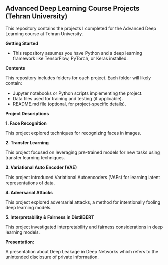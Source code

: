 ## Advanced Deep Learning Course Projects (Tehran University)

This repository contains the projects I completed for the Advanced Deep Learning course at Tehran University.

**Getting Started**

- This repository assumes you have Python and a deep learning framework like TensorFlow, PyTorch, or Keras installed.

**Contents**

This repository includes folders for each project.  Each folder will likely contain:

- Jupyter notebooks or Python scripts implementing the project.
- Data files used for training and testing (if applicable).
- README.md file (optional, for project-specific details).

**Project Descriptions**

**1. Face Recognition**

This project explored techniques for recognizing faces in images. 

**2. Transfer Learning**

This project focused on leveraging pre-trained models for new tasks using transfer learning techniques. 

**3. Variational Auto Encoder (VAE)**

This project introduced Variational Autoencoders (VAEs) for learning latent representations of data.

**4. Adversarial Attacks**

This project explored adversarial attacks, a method for intentionally fooling deep learning models.

**5. Interpretability & Fairness in DistilBERT**

This project investigated interpretability and fairness considerations in deep learning models.

**Presentation:**

A presentation about Deep Leakage in Deep Networks which refers to the unintended disclosure of private information.
